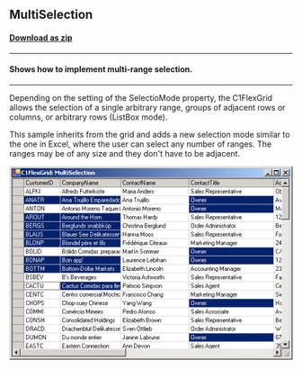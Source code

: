 ## MultiSelection
#### [Download as zip](https://grapecity.github.io/DownGit/#/home?url=https://github.com/GrapeCity/ComponentOne-WinForms-Samples/tree/master/NetFramework\FlexGrid\CS\MultiSelection)
____
#### Shows how to implement multi-range selection.
____
Depending on the setting of the SelectioMode property, the C1FlexGrid allows the selection of a single arbitrary range, groups of adjacent rows or columns, or arbitrary rows (ListBox mode).

This sample inherits from the grid and adds a new selection mode similar to the one in Excel, where the user can select any number of ranges.
The ranges may be of any size and they don't have to be adjacent.

![screenshot](screenshot.png)
